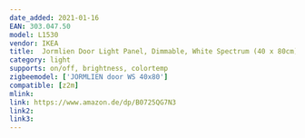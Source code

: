 ```yaml
---
date_added: 2021-01-16
EAN: 303.047.50
model: L1530 
vendor: IKEA
title:  Jormlien Door Light Panel, Dimmable, White Spectrum (40 x 80cm)
category: light
supports: on/off, brightness, colortemp
zigbeemodel: ['JORMLIEN door WS 40x80']
compatible: [z2m]
mlink: 
link: https://www.amazon.de/dp/B0725QG7N3
link2: 
link3: 
---
```


